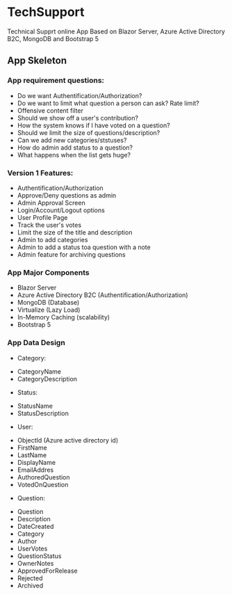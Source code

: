 # TechSupport

Technical Supprt online App
Based on Blazor Server, Azure Active Directory B2C, MongoDB and Bootstrap 5

## App Skeleton

### App requirement questions:
* Do we want Authentification/Authorization?
* Do we want to limit what question a person can ask? Rate limit?
* Offensive content filter
* Should we show off a user's contribution?
* How the system knows if I have voted on a question?
* Should we limit the size of questions/description?
* Can we add new categories/ststuses?
* How do admin add status to a question?
* What happens when the list gets huge?

### Version 1 Features:
* Authentification/Authorization
* Approve/Deny questions as admin
* Admin Approval Screen
* Login/Account/Logout options
* User Profile Page
* Track the user's votes
* Limit the size of the title and description
* Admin to add categories
* Admin to add a status toa question with a note
* Admin feature for archiving questions

### App Major Components
* Blazor Server
* Azure Active Directory B2C (Authentification/Authorization)
* MongoDB (Database)
* Virtualize (Lazy Load)
* In-Memory Caching (scalability)
* Bootstrap 5

### App Data Design
* Category:
- CategoryName
- CategoryDescription

* Status:
- StatusName
- StatusDescription

* User:
- ObjectId  (Azure active directory id)
- FirstName
- LastName
- DisplayName
- EmailAddres
- AuthoredQuestion
- VotedOnQuestion

* Question:
- Question
- Description
- DateCreated
- Category
- Author
- UserVotes
- QuestionStatus
- OwnerNotes
- ApprovedForRelease
- Rejected
- Archived
 




